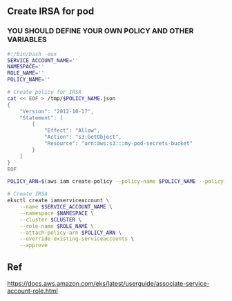 
## Create IRSA for pod

### YOU SHOULD DEFINE YOUR OWN POLICY AND OTHER VARIABLES

```bash
#!/bin/bash -eux
SERVICE_ACCOUNT_NAME=''
NAMESPACE=''
ROLE_NAME=''
POLICY_NAME=''

# Create policy for IRSA
cat << EOF > /tmp/$POLICY_NAME.json
{
    "Version": "2012-10-17",
    "Statement": [
        {
            "Effect": "Allow",
            "Action": "s3:GetObject",
            "Resource": "arn:aws:s3:::my-pod-secrets-bucket"
        }
    ]
}
EOF

POLICY_ARN=$(aws iam create-policy --policy-name $POLICY_NAME --policy-document file:///tmp/$POLICY_NAME.json --query Policy.Arn --output text)

# Create IRSA
eksctl create iamserviceaccount \
    --name $SERVICE_ACCOUNT_NAME \
    --namespace $NAMESPACE \
    --cluster $CLUSTER \
    --role-name $ROLE_NAME \
    --attach-policy-arn $POLICY_ARN \
    --override-existing-serviceaccounts \
    --approve
```

## Ref
https://docs.aws.amazon.com/eks/latest/userguide/associate-service-account-role.html